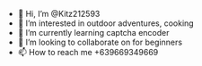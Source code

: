 - 👋 Hi, I’m @Kitz212593
- 👀 I’m interested in outdoor adventures, cooking 
- 🌱 I’m currently learning captcha encoder
- 💞️ I’m looking to collaborate on for beginners 
- 📫 How to reach me +639669349669

<!---
Kitz212593/Kitz212593 is a ✨ special ✨ repository because its `README.md` (this file) appears on your GitHub profile.
You can click the Preview link to take a look at your changes.
--->
